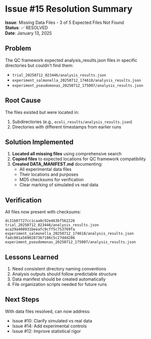 # Issue #15 Resolution Summary

**Issue**: Missing Data Files - 3 of 5 Expected Files Not Found  
**Status**: ✅ RESOLVED  
**Date**: January 13, 2025

## Problem
The QC framework expected analysis_results.json files in specific directories but couldn't find them:
- `trial_20250712_023446/analysis_results.json`
- `experiment_salmonella_20250712_174618/analysis_results.json`
- `experiment_pseudomonas_20250712_175007/analysis_results.json`

## Root Cause
The files existed but were located in:
1. Subdirectories (e.g., `ecoli_results/analysis_results.json`)
2. Directories with different timestamps from earlier runs

## Solution Implemented
1. **Located all missing files** using comprehensive search
2. **Copied files** to expected locations for QC framework compatibility
3. **Created DATA_MANIFEST.md** documenting:
   - All experimental data files
   - Their locations and purposes
   - MD5 checksums for verification
   - Clear marking of simulated vs real data

## Verification
All files now present with checksums:
```
dc31b07727cc1caa8c92e463bf562226  trial_20250712_023446/analysis_results.json
aca29a400931beeafc9cff5c753769fa  experiment_salmonella_20250712_174618/analysis_results.json
fadc001a5690287367106c5c27ddd286  experiment_pseudomonas_20250712_175007/analysis_results.json
```

## Lessons Learned
1. Need consistent directory naming conventions
2. Analysis outputs should follow predictable structure
3. Data manifest should be created automatically
4. File organization scripts needed for future runs

## Next Steps
With data files resolved, can now address:
- Issue #10: Clarify simulated vs real data
- Issue #14: Add experimental controls
- Issue #12: Improve statistical rigor